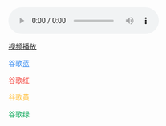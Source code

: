 <audio  controls="controls" playsinline webkit-playsinline><source src="https://music.163.com/song/media/outer/url?id=516497142.mp3"></audio>

[视频播放](https://pro-video.xiaoheiban.cn/202106/93390f21-e821-49e6-87e3-761ac39bc7be.mp4)

<font color="#2d85f0">谷歌蓝</font>

<font color="#f4433c">谷歌红</font>

<font color="#ffbc32">谷歌黄</font>

<font color="#0aa858">谷歌绿</font>

